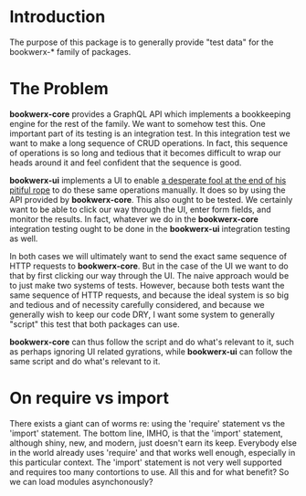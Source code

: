 # Introduction

The purpose of this package is to generally provide "test data" for the bookwerx-* family of packages.

# The Problem

**bookwerx-core** provides a GraphQL API which implements a bookkeeping engine for the rest of the family.  We want to somehow test this. One important part of its testing is an integration test.  In this integration test we want to make a long sequence of CRUD operations.  In fact, this sequence of operations is so long and tedious that it becomes difficult to wrap our heads around it and feel confident that the sequence is good.

**bookwerx-ui** implements a UI to enable [a desperate fool at the end of his pitiful rope](https://www.youtube.com/watch?v=87w655s3xKc#t=2m27s) to do these same operations manually.  It does so by using the API provided by **bookwerx-core**.  This also ought to be tested.  We certainly want to be able to click our way through the UI, enter form fields, and monitor the results.  In fact, whatever we do in the **bookwerx-core** integration testing ought to be done in the **bookwerx-ui** integration testing as well.

In both cases we will ultimately want to send the exact same sequence of HTTP requests to **bookwerx-core**.  But in the case of the UI we want to do that by first clicking our way through the UI. The naive approach would be to just make two systems of tests. However, because both tests want the same sequence of HTTP requests, and because the ideal system is so big and tedious and of necessity carefully considered, and because we generally wish to keep our code DRY, I want some system to generally "script" this test that both packages can use.

**bookwerx-core** can thus follow the script and do what's relevant to it, such as perhaps ignoring UI related gyrations, while **bookwerx-ui** can follow the same script and do what's relevant to it.

# On require vs import

There exists a giant can of worms re: using the 'require' statement vs the 'import' statement.  The bottom line, IMHO, is that the 'import' statement, although shiny, new, and modern, just doesn't earn its keep.  Everybody else in the world already uses 'require' and that works well enough, especially in this particular context.  The 'import' statement is not very well supported and requires too many contortions to use.  All this and for what benefit?  So we can load modules asynchonously?